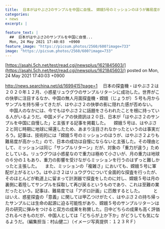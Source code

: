 ```yaml
---
title:  日本がはやぶさ2のサンプルを中国に自慢…　嫦娥5号のミッションのほうが難易度が高かったので、日本の成功は自慢にならない  
categories:
- news
excerpt: |
  
feature_text: |
  ##  日本がはやぶさ2のサンプルを中国に自慢...
  Mon, 24 May 2021 17:40:03  +0900
feature_image: "https://picsum.photos/2560/600?image=733"
image: "https://picsum.photos/2560/600?image=733"
---
```


[https://asahi.5ch.net/test/read.cgi/newsplus/1621845603/](https://asahi.5ch.net/test/read.cgi/newsplus/1621845603/)
posted on Mon, 24 May 2021 17:40:03  +0900

<!--more-->

http://news.searchina.net/id/1699415?page=1 　日本の探査機・はやぶさ２は２０２０年１２月、小惑星リュウグウのサンプルリターンに成功した。世界がこの快挙に注目するなか、中国の無人月面探査機・嫦娥（じょうが）５号も月からサンプルを持ち帰ってきたが、はやぶさ２の快挙の影に隠れた感が否めない。 　中国人のなかには、今でもはやぶさ２に話題をさらわれたことを根に持っている人がいるようだ。中国メディアの快資訊は２０日、日本が「はやぶさ２のサンプルを中国に自慢した」と主張する記事を掲載した。 　嫦娥５号は、はやぶさ２と同じ時期に地球に帰還したため、あまり注目されなかったというのは事実だろう。記事は、技術的には「嫦娥５号のミッションのほうが、はやぶさ２よりも難易度が高かった」ので、日本の成功は自慢にならないと主張した。その理由として、ミッションは同じ「サンプルリターン」だが、対象の「重力が違う」ためとしている。リュウグウは小惑星なので重力は極めて小さいが、月の重力は地球の６分の１もあり、重力の影響を受けながらミッションを行うのはずっと難しかったと主張した。 　また、ミッションの「複雑さ」においても、嫦娥５号に軍配が上がるという。はやぶさ２はリュウグウについて全面的な探査を行ったが、そのほとんどが軌道上に留まって計測器で探査をしたのに対し、嫦娥５号は月の裏側に着陸してサンプルを採取して再び戻るというものであり、これは至難の業だったという。記事は、難易度では「アポロ計画」に匹敵するとした。 　 　とはいえ、惑星探査の「意義」に関しては甲乙つけがたく、はやぶさ２の持ち帰ったサンプルには生命の起源に迫る可能性があり、嫦娥５号のサンプルリターンは月の研究に弾みをつけると双方の成果を称賛した。日中どちらの成果も高く評価されるべきものだが、中国人としては「どちらが上か下か」がどうしても気になるようだ。（編集担当：村山健二）（イメージ写真提供：１２３ＲＦ）
